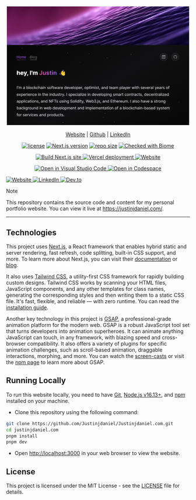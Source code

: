 <p align='center'>
<img src='.github/images/landing.png' width='500px' alt='landing page preview'/>
</p>

<p align='center'>
<a href='https://justinjdaniel.com'>Website</a>
| <a href='https://github.com/justinjdaniel'>Github</a>
| <a href='https://www.linkedin.com/in/justin-j-daniel'>LinkedIn</a>

</p>

<p align='center'>
  <a href='LICENSE'><img src='https://img.shields.io/badge/License-MIT-yellow.svg' alt='license'></a>
  <a href='https://nextjs.org/'><img src='https://img.shields.io/github/package-json/dependency-version/justinjdaniel/justinjdaniel.com/next/main?color=ff4088&label=next.js&logo=nextdotjs&logoColor=white' alt='Next.js version'></a>
  <a href='repo'><img src='https://img.shields.io/github/repo-size/justinjdaniel/justinjdaniel.com?color=009cdf&label=repo%20size&logo=git&logoColor=white' alt='repo size'></a>
  <a href='https://biomejs.dev'><img src='https://img.shields.io/badge/Checked_with-Biome-60a5fa?style=flat&logo=biome' alt='Checked with Biome'></a>
</p>

<p align='center'>
  <a href="https://github.com/Justinjdaniel/justinjdaniel.com/actions/workflows/build.yml">
    <img src="https://github.com/Justinjdaniel/justinjdaniel.com/actions/workflows/build.yml/badge.svg" alt="Build Next.js site" />
  </a>
  <a href="vercel-deploy">
    <img src="https://img.shields.io/github/deployments/Justinjdaniel/Justinjdaniel.com/production?label=vercel&logo=vercel&logoColor=white" alt="Vercel deployment" />
  </a>
  <a href="https://justinjdaniel.com/">
    <img src="https://img.shields.io/website?url=https%3A%2F%2Fjustinjdaniel.com%2F&up_message=live&down_message=down&logo=unitedairlines" alt="Website" />
  </a>
</p>

<p align='center'>
  <a href="http://vscode.dev/https://github.com/Justinjdaniel/justinjdaniel.com">
      <img src="https://img.shields.io/static/v1?logo=visualstudiocode&label=&message=Open%20in%20Visual%20Studio%20Code&labelColor=2c2c32&color=007acc&logoColor=007acc" alt="Open in Visual Studio Code" />
  </a>
  <a href="https://github.com/Justinjdaniel/justinjdaniel.com/codespaces">
      <img src="https://img.shields.io/static/v1?logo=github&label=&message=Open%20in%20Codespace&labelColor=2c2c32&color=0D597F&logoColor=white" alt="Open in Codespace" />
  </a>
</p>

<p align='left'>
    <a href="https://justinjdaniel.com">
    <img src="https://ziadoua.github.io/m3-Markdown-Badges/badges/MyPortfolio/myportfolio3.svg" alt="Website" />
  </a>
  <a href="https://linkedin.com/in/justin-j-daniel">
    <img src="https://ziadoua.github.io/m3-Markdown-Badges/badges/LinkedIn/linkedin1.svg" alt="LinkedIn" />
  </a>
  <a href="https://dev.to/justinjdaniel">
    <img src="https://ziadoua.github.io/m3-Markdown-Badges/badges/Devto/devto3.svg" alt="Dev.to" />
  </a>
</p>

> [!NOTE]
> This repository contains the source code and content for my personal portfolio website. You can view it live at <https://justinjdaniel.com/>.

<hr/>

## Technologies

This project uses [Next.js](next-js), a React framework that enables hybrid static and server rendering, fast refresh, code splitting, built-in CSS support, and more. To learn more about Next.js, you can visit their [documentation](next-js-docs) or [blog](next-js-blog).

It also uses [Tailwind CSS](tailwind-css), a utility-first CSS framework for rapidly building custom designs. Tailwind CSS works by scanning your HTML files, JavaScript components, and any other templates for class names, generating the corresponding styles and then writing them to a static CSS file. It's fast, flexible, and reliable — with zero runtime. You can read the [installation guide](tailwind-css-installation).

Another key technology in this project is [GSAP](https://greensock.com/gsap/), a professional-grade animation platform for the modern web. GSAP is a robust JavaScript tool set that turns developers into animation superheroes. It can animate anything JavaScript can touch, in any framework, with blazing speed and cross-browser compatibility. It also offers a variety of plugins for specific animation challenges, such as scroll-based animation, draggable interactions, morphing, and more. You can watch the [screen-casts](https://greensock.com/get-started) or visit the [npm page](https://www.npmjs.com/package/gsap) to learn more about GSAP.

## Running Locally

To run this website locally, you need to have [Git](https://git-scm.com/), [Node.js v16.13+](https://nodejs.org/en/), and [npm](https://www.npmjs.com/) installed on your machine.

- Clone this repository using the following command:

<!-- TODO: add other installation methods -->
<!-- add optional step to install with npm too instead of pnpm only -->
<!-- labels: enhancement -->

```bash
git clone https://github.com/Justinjdaniel/Justinjdaniel.com.git
cd justinjdaniel.com
pnpm install
pnpm dev
```

- Open <http://localhost:3000> in your web browser to view the website.

## License

This project is licensed under the MIT License - see the [LICENSE](LICENSE) file for details.

<!-- link reference -->
